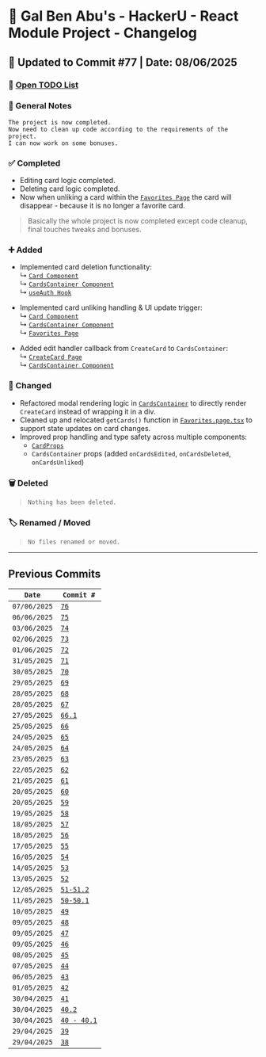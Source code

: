 # 📘 Gal Ben Abu's - HackerU - React Module Project - Changelog

## 📅 Updated to Commit #77 | Date: 08/06/2025

### 🔗 [Open TODO List](./todo-list.md)

### 📝 General Notes

```
The project is now completed.
Now need to clean up code according to the requirements of the project.
I can now work on some bonuses.
```

### ✅ Completed

- Editing card logic completed.
- Deleting card logic completed.
- Now when unliking a card within the [`Favorites Page`](./src/pages/Favorites.page.tsx) the card will disappear - because it is no longer a favorite card.

> Basically the whole project is now completed except code cleanup, final touches tweaks and bonuses.

### ➕ Added

- Implemented card deletion functionality:  
  ↳ [`Card Component`](./src/components/card/Card.tsx)  
  ↳ [`CardsContainer Component`](./src/components/card/CardsContainer.tsx)  
  ↳ [`useAuth Hook`](./src/hooks/useAuth.ts)

- Implemented card unliking handling & UI update trigger:  
  ↳ [`Card Component`](./src/components/card/Card.tsx)  
  ↳ [`CardsContainer Component`](./src/components/card/CardsContainer.tsx)  
  ↳ [`Favorites Page`](./src/pages/Favorites.page.tsx)

- Added edit handler callback from `CreateCard` to `CardsContainer`:  
  ↳ [`CreateCard Page`](./src/pages/CreateCard/CreateCard.page.tsx)  
  ↳ [`CardsContainer Component`](./src/components/card/CardsContainer.tsx)

### 🔄 Changed

- Refactored modal rendering logic in [`CardsContainer`](./src/components/card/CardsContainer.tsx) to directly render `CreateCard` instead of wrapping it in a div.
- Cleaned up and relocated `getCards()` function in [`Favorites.page.tsx`](./src/pages/Favorites.page.tsx) to support state updates on card changes.
- Improved prop handling and type safety across multiple components:
  - [`CardProps`](./src/components/card/Card.tsx)
  - `CardsContainer` props (added `onCardsEdited`, `onCardsDeleted`, `onCardsUnliked`)

### 🗑️ Deleted

> `Nothing has been deleted.`

### 🏷️ Renamed / Moved

> `No files renamed or moved.`

---

## Previous Commits

| `Date`       | `Commit #`                                                   |
| ------------ | ------------------------------------------------------------ |
| `07/06/2025` | [`76`](./commits_changes/commit_76.md)                       |
| `06/06/2025` | [`75`](./commits_changes/commit_75.md)                       |
| `03/06/2025` | [`74`](./commits_changes/commit_74.md)                       |
| `02/06/2025` | [`73`](./commits_changes/commit_73.md)                       |
| `01/06/2025` | [`72`](./commits_changes/commit_72.md)                       |
| `31/05/2025` | [`71`](./commits_changes/commit_71.md)                       |
| `30/05/2025` | [`70`](./commits_changes/commit_70.md)                       |
| `29/05/2025` | [`69`](./commits_changes/commit_69.md)                       |
| `28/05/2025` | [`68`](./commits_changes/commit_68.md)                       |
| `28/05/2025` | [`67`](./commits_changes/commit_67.md)                       |
| `27/05/2025` | [`66.1`](./commits_changes/commit_66.1.md)                   |
| `25/05/2025` | [`66`](./commits_changes/commit_66.md)                       |
| `24/05/2025` | [`65`](./commits_changes/commit_65.md)                       |
| `24/05/2025` | [`64`](./commits_changes/commit_64.md)                       |
| `23/05/2025` | [`63`](./commits_changes/commit_63.md)                       |
| `22/05/2025` | [`62`](./commits_changes/commit_62.md)                       |
| `21/05/2025` | [`61`](./commits_changes/commit_61.md)                       |
| `20/05/2025` | [`60`](./commits_changes/commit_60.md)                       |
| `20/05/2025` | [`59`](./commits_changes/commit_59.md)                       |
| `19/05/2025` | [`58`](./commits_changes/commit_58.md)                       |
| `18/05/2025` | [`57`](./commits_changes/commit_57.md)                       |
| `18/05/2025` | [`56`](./commits_changes/commit_56.md)                       |
| `17/05/2025` | [`55`](./commits_changes/commit_55.md)                       |
| `16/05/2025` | [`54`](./commits_changes/commit_54.md)                       |
| `14/05/2025` | [`53`](./commits_changes/commit_53.md)                       |
| `13/05/2025` | [`52`](./commits_changes/commit_52.md)                       |
| `12/05/2025` | [`51-51.2`](./commits_changes/commit_51-51.2.md)             |
| `11/05/2025` | [`50-50.1`](./commits_changes/commit_50-50.1.md)             |
| `10/05/2025` | [`49`](./commits_changes/commit_49.md)                       |
| `09/05/2025` | [`48`](./commits_changes/commit_48.md)                       |
| `09/05/2025` | [`47`](./commits_changes/commit_47.md)                       |
| `09/05/2025` | [`46`](./commits_changes/commit_46.md)                       |
| `08/05/2025` | [`45`](./commits_changes/commit_45.md)                       |
| `07/05/2025` | [`44`](./commits_changes/commit_44.md)                       |
| `06/05/2025` | [`43`](./commits_changes/commit_43.md)                       |
| `01/05/2025` | [`42`](./commits_changes/commit_42.md)                       |
| `30/04/2025` | [`41`](./commits_changes/commit_41.md)                       |
| `30/04/2025` | [`40.2`](./commits_changes/commit_40/commit_40.2.md)         |
| `30/04/2025` | [`40 - 40.1`](./commits_changes/commit_40/commit_40-40.1.md) |
| `29/04/2025` | [`39`](./commits_changes/commit_39.md)                       |
| `29/04/2025` | [`38`](./commits_changes/commit_38.md)                       |
